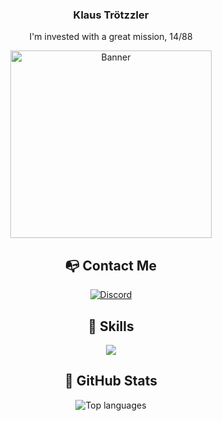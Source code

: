 <div id="main" align="center">
<div id="header">
  <h3>Klaus Trötzzler</h3>
  <p>I'm invested with a great mission, 14/88</p>
  <img src="https://github.com/trotzzlerborea/trotzzlerborea/assets/138235336/26ed136b-cee9-4e06-a82f-9ab391721b78" height="300px" width="80%" alt="Banner">

</div>

<div id="contact">
  <h2>📭 Contact Me</h2>
  <a href="discord.com/users/1105073207251325028">
    <img src="https://img.shields.io/badge/Discord-blue?style=for-the-badge&logo=discord&logoColor=white" alt="Discord"/>
  </a>
</div>

<div id="technologies">
  <h2>🔨 Skills</h2>
  <img src="https://skillicons.dev/icons?i=js,ts,go,deno,html,css,nodejs,vue,nuxtjs,adonis,postgres,redis,mongodb,prisma,git" alt"skills"
</div>

<div id="informations">
  <h2>🌟 GitHub Stats</h2>
  <img src="https://github-readme-stats.vercel.app/api/top-langs/?username=trotzzlerborea&layout=compact&theme=tokyonight" alt="Top languages">
</div>
</div>
